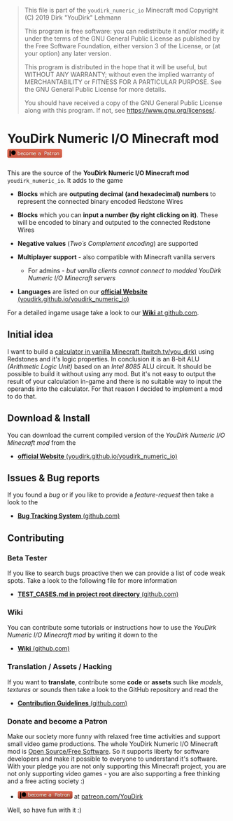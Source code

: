 > This file is part of the `youdirk_numeric_io` Minecraft mod
> Copyright (C) 2019  Dirk "YouDirk" Lehmann
>
> This program is free software: you can redistribute it and/or modify
> it under the terms of the GNU General Public License as published by
> the Free Software Foundation, either version 3 of the License, or
> (at your option) any later version.
>
> This program is distributed in the hope that it will be useful,
> but WITHOUT ANY WARRANTY; without even the implied warranty of
> MERCHANTABILITY or FITNESS FOR A PARTICULAR PURPOSE.  See the
> GNU General Public License for more details.
>
> You should have received a copy of the GNU General Public License
> along with this program.  If not, see <https://www.gnu.org/licenses/>.


YouDirk Numeric I/O Minecraft mod
  &nbsp; [![Patreon](docs/assets/svg/patreon-flat.png
  )](https://www.patreon.com/YouDirk)
=================================

This are the source of the **YouDirk Numeric I/O Minecraft mod**
`youdirk_numeric_io`.  It adds to the game

* **Blocks** which are **outputing decimal (and hexadecimal) numbers**
  to represent the connected binary encoded Redstone Wires

* **Blocks** which you can **input a number (by right clicking on
  it)**.  These will be encoded to binary and outputed to the
  connected Redstone Wires

* **Negative values** (*Two´s Complement encoding*) are supported

* **Multiplayer support** - also compatible with Minecraft vanilla
  servers
    - For admins - _but vanilla clients cannot connect to modded
      YouDirk Numeric I/O Minecraft servers_

* **Languages** are listed on our [**official Website**
  (youdirk.github.io/youdirk_numeric_io)
  ](https://youdirk.github.io/youdirk_numeric_io/)

For a detailed ingame usage take a look to our [**Wiki** at
github.com](https://github.com/YouDirk/youdirk_numeric_io/wiki).

Initial idea
------------

I want to build a [calculator in vanilla Minecraft
(twitch.tv/you_dirk)](https://www.twitch.tv/collections/jN0fzROVchV32A)
using Redstones and it's logic properties.  In conclusion it is an
8-bit ALU *(Arithmetic Logic Unit)* based on an *Intel 8085* ALU
circuit.  It should be possible to build it without using any mod.
But it's not easy to output the result of your calculation in-game and
there is no suitable way to input the operands into the calculator.
For that reason I decided to implement a mod to do that.

Download & Install
------------------

You can download the current compiled version of the *YouDirk Numeric
I/O Minecraft mod* from the

* [**official Website** (youdirk.github.io/youdirk_numeric_io)
  ](https://youdirk.github.io/youdirk_numeric_io/)

Issues & Bug reports
--------------------

If you found a *bug* or if you like to provide a *feature-request*
then take a look to the

* [**Bug Tracking System** (github.com)
  ](https://github.com/YouDirk/youdirk_numeric_io/issues)

Contributing
------------

### Beta Tester

If you like to search bugs proactive then we can provide a list of
code weak spots.  Take a look to the following file for more
information

* [**TEST_CASES.md in project root directory** (github.com)
  ](TEST_CASES.md)

### Wiki

You can contribute some tutorials or instructions how to use the
*YouDirk Numeric I/O Minecraft mod* by writing it down to the

* [**Wiki** (github.com)
  ](https://github.com/YouDirk/youdirk_numeric_io/wiki)

### Translation / Assets / Hacking

If you want to **translate**, contribute some **code** or **assets**
such like *models*, *textures* or *sounds* then take a look to the
GitHub repository and read the

* [**Contribution Guidelines** (github.com)](CONTRIBUTING.md)

### Donate and become a Patron

Make our society more funny with relaxed free time activities and
support small video game productions.  The whole YouDirk Numeric I/O
Minecraft mod is [Open Source/Free
Software](https://en.wikipedia.org/wiki/Free_software).  So it
supports liberty for software developers and make it possible to
everyone to understand it's software.  With your pledge you are not
only supporting this Minecraft project, you are not only supporting
video games - you are also supporting a free thinking and a free
acting society :)

* [![Patreon](docs/assets/svg/patreon-plastic.png
  )](https://www.patreon.com/YouDirk) at [patreon.com/YouDirk
  ](https://www.patreon.com/YouDirk)

Well, so have fun with it :)
